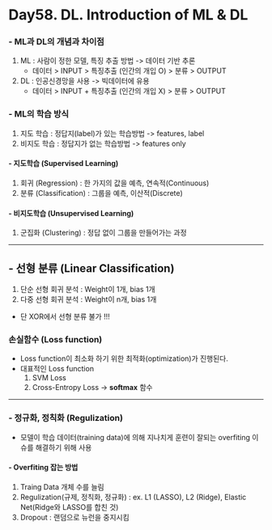 # Day58. DL. Introduction of ML & DL

### - ML과 DL의 개념과 차이점
1. ML : 사람이 정한 모델, 특징 추출 방법 -> 데이터 기반 추론
    - 데이터 > INPUT > 특징추출 (인간의 개입 O) > 분류 > OUTPUT
2. DL : 인공신경망을 사용 -> 빅데이터에 유용
    - 데이터 > INPUT + 특징추출 (인간의 개입 X) > 분류 > OUTPUT

### - ML의 학습 방식
1. 지도 학습 : 정답지(label)가 있는 학습방법 -> features, label
2. 비지도 학습 : 정답지가 없는 학습방법 -> features only 

#### - 지도학습 (Supervised Learning)
1. 회귀 (Regression) : 한 가지의 값을 예측, 연속적(Continuous)
2. 분류 (Classification) : 그룹을 예측, 이산적(Discrete)

#### - 비지도학습 (Unsupervised Learning)
1. 군집화 (Clustering) : 정답 없이 그룹을 만들어가는 과정

<hr>

## - 선형 분류 (Linear Classification)
1. 단순 선형 회귀 분석 : Weight이 1개, bias 1개
2. 다중 선형 회귀 분석 : Weight이 n개, bias 1개
- 단 XOR에서 선형 분류 불가 !!!

### 손실함수 (Loss function)
- Loss function이 최소화 하기 위한 최적화(optimization)가 진행된다.
- 대표적인 Loss function
    1. SVM Loss
    2. Cross-Entropy Loss -> <strong>softmax</strong> 함수

<hr>

### - 정규화, 정칙화 (Regulization)
- 모델이 학습 데이터(training data)에 의해 지나치게 훈련이 잘되는 overfiting 이슈를 해결하기 위해 사용

#### - Overfiting 잡는 방법
1. Traing Data 개체 수를 늘림
2. Regulization(규제, 정칙화, 정규화) : 
    ex. L1 (LASSO), L2 (Ridge), Elastic Net(Ridge와 LASSO를 합친 것) 
3. Dropout : 랜덤으로 뉴런을 중지시킴


